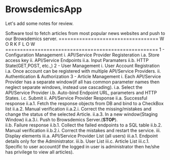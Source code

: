 # BrowsdemicsApp

Let's add some notes for review.

Software tool to fetch articles from most popular news websites and push to our Browsdemics server.
================================== W O R K F L O W ====================================================
1 - Configuration Management
	i. API/Service Provider Registeration
		i.a. Store access key
	ii. API/Service Endpoints
		ii.a. Input Paramaters
		ii.b. HTTP State(GET,POST, etc.,)
2 - User Management
	i. User Account Registration
		i.a. Once account can be registered with multiple API/Service Providers.
	ii. Authentication & Authorization
3 - Article Management
	i. Each API/Service Provider has a separate window(if all has common parameter names then neglect separate windows, instead use cascading).
		i.a. Select the API/Service Provider
		i.b. Auto-bind Endpoint URL, parameters and HTTP States.
		i.c. Submit
	ii. API/Service Provider Response
		ii.a. Successful response
			ii.a.1. Fetch the response objects from DB and bind to a CheckBox list
			ii.a.2. Manual verification
				ii.a.2.i. Correct the missing/mistakes and change the status of the selected Article.
			ii.a.3. In a new window(Staging Window)
				ii.a.3.i. Push to Browsdemics Server.(**STOP**).	
		ii.b. Failure response 
			ii.b.1. Collect the failed endpoints to a SQL table
			ii.b.2. Manual verification
				ii.b.2.i. Correct the mistakes and restart the service.
	iii. Display elements
		iii.a. API/Service Provider List (all users)
			iii.a.1. Endpoint details only for the Administrator.
		iii.b. User List
		iii.c. Article List 
			iii.c.1. Specific to user account(if the logged in user is administrator then he/she has privilege to view all articles).
